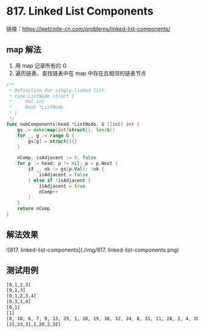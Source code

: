 # 817. Linked List Components

链接：https://leetcode-cn.com/problems/linked-list-components/

## map 解法

1. 用 map 记录所有的 G
2. 遍历链表，查找链表中在 map 中存在且相邻的链表节点

```go
/**
 * Definition for singly-linked list.
 * type ListNode struct {
 *     Val int
 *     Next *ListNode
 * }
 */
func numComponents(head *ListNode, G []int) int {
    gs := make(map[int]struct{}, len(G))
    for _, g := range G {
        gs[g] = struct{}{}
    }

    nComp, isAdjacent := 0, false
    for p := head; p != nil; p = p.Next {
        if _, ok := gs[p.Val]; !ok {
            isAdjacent = false
        } else if !isAdjacent {
            isAdjacent = true
            nComp++
        }
    }
    return nComp
}
```

## 解法效果

![817. linked-list-components](./img/817. linked-list-components.png)

## 测试用例

```txt
[0,1,2,3]
[0,1,3]
[0,1,2,3,4]
[0,3,1,4]
[0,1]
[1]
[0, 18, 6, 7, 9, 13, 29, 1, 10, 19, 16, 32, 24, 8, 31, 11, 28, 2, 4, 20, 3, 27, 30, 23, 12, 22, 5, 17, 26, 15, 14, 33, 25, 21]
[22,23,31,1,20,2,32]
```

